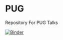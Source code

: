 # PUG
Repository For PUG Talks


[![Binder](https://mybinder.org/badge_logo.svg)](https://mybinder.org/v2/gh/zraymer/PUG/master)
